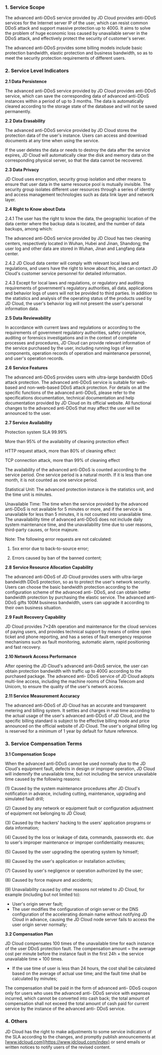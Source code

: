 ### **1. Service Scope**

The advanced anti-DDoS service provided by JD Cloud provides anti-DDoS services for the Internet server IP of the user, which can resist common DDoS attack and support massive protection up to 400G. It aims to solve the problem of huge economic loss caused by unavailable server in the DDoS attack, and effectively protect the security of customer's server. 

The advanced anti-DDoS provides some billing models include basic protection bandwidth, elastic protection and business bandwidth, so as to meet the security protection requirements of different users. 

### **2. Service Level Indicators** 

**2.1 Data Persistence** 

The advanced anti-DDoS service provided by JD Cloud provides anti-DDoS service, which can save the corresponding data of advanced anti-DDoS instances within a period of up to 3 months. The data is automatically cleared according to the storage state of the database and will not be saved permanently. 

**2.2 Data Erasability**

The advanced anti-DDoS service provided by JD Cloud stores the protection data of the user's instance. Users can access and download documents at any time when using the service. 

If the user deletes the data or needs to destroy the data after the service expires, JD Cloud will automatically clear the disk and memory data on the corresponding physical server, so that the data cannot be recovered. 

**2.3 Data Privacy**

JD Cloud uses encryption, security group isolation and other means to ensure that user data in the same resource pool is mutually invisible. The security group isolates different user resources through a series of identity and access management technologies such as data link layer and network layer. 

**2.4 Right to Know about Data**

2.4.1 The user has the right to know the data, the geographic location of the data center where the backup data is located, and the number of data backups, among which: 

The advanced anti-DDoS service provided by JD Cloud has two cleaning centers, respectively located in Wuhan, Hubei and Jinan, Shandong; the user log and other data are stored in Wuhan, Jinan and Langfang data center. 

2.4.2 JD Cloud data center will comply with relevant local laws and regulations, and users have the right to know about this, and can contact JD Cloud's customer service personnel for detailed information. 

2.4.3 Except for local laws and regulations, or regulatory and auditing requirements of government's regulatory authorities, all data, applications and behavior logs of users will not be provided to third parties. In addition to the statistics and analysis of the operating status of the products used by JD Cloud, the user's behavior log will not present the user's personal information data. 

**2.5 Data Reviewability**

In accordance with current laws and regulations or according to the requirements of government regulatory authorities, safety compliance, auditing or forensics investigations and in the context of complete processes and procedures, JD Cloud can provide relevant information of the service purchased by the user, including running logs of key components, operation records of operation and maintenance personnel, and user's operation records. 

**2.6 Service Features** 

The advanced anti-DDoS		provides users with ultra-large bandwidth DDoS attack protection. The advanced anti-DDoS service is suitable for web-based and non-web-based DDoS attack protection. For details on all the specific functions of the advanced anti-DDoS, please refer to the specifications documentation, technical documentation and help documentation provided by JD Cloud on its official website. All functional changes to the advanced anti-DDoS that may affect the user will be announced to the user. 

**2.7 Service Availability** 

Protection system SLA 99.99%

More than 95% of the availability of cleaning protection effect 

HTTP request attack, more than 80% of cleaning effect 

TCP connection attack, more than 99% of cleaning effect 

The availability of the advanced anti-DDoS is counted according to the service period. One service period is a natural month. If it is less than one month, it is not counted as one service period. 

Statistical Unit: The advanced protection instance is the statistics unit, and the time unit is minutes. 

Unavailable Time: The time when the service provided by the advanced anti-DDoS is not available for 5 minutes or more, and if the service is unavailable for less than 5 minutes, it is not counted into unavailable time. The unavailability time of advanced anti-DDoS does not include daily system maintenance time, and the unavailability time due to user reasons, third-party causes, or force majeure. 

Note: The following error requests are not calculated: 

1. 5xx error due to back-to-source error; 

2. Errors caused by ban of the banned content; 

**2.8 Service Resource Allocation Capability**

The advanced anti-DDoS of JD Cloud provides users with ultra-large bandwidth DDoS protection, so as to protect the user's network security. Users can choose the basic bandwidth protection according to the configuration scheme of the advanced anti- DDoS, and can obtain better bandwidth protection by purchasing the elastic service. The advanced anti-DDoS gifts 100M business bandwidth, users can upgrade it according to their own business situation. 

**2.9 Fault Recovery Capability**

JD Cloud provides 7×24h operation and maintenance for the cloud services of paying users, and provides technical support by means of online open ticket and phone reporting, and has a series of fault emergency response mechanisms such as fault monitoring, automatic alarm, rapid positioning and fast recovery. 

**2.10 Network Access Performance** 

After opening the JD Cloud's advanced anti-DdoS service, the user can obtain protection bandwidth with traffic up to 400G according to the purchased package. The advanced anti- DDoS service of JD Cloud adopts multi-line access, including the machine rooms of China Telecom and Unicom, to ensure the quality of the user's network access.

**2.11 Service Measurement Accuracy** 

The advanced anti-DDoS of JD Cloud has an accurate and transparent metering and billing system. It settles and charges in real time according to the actual usage of the user's advanced anti-DDoS of JD Cloud, and the specific billing standard is subject to the effective billing mode and price announced on the official website of JD Cloud. The user's original billing log is reserved for a minimum of 1 year by default for future reference. 

### **3. Service Compensation Terms** 

 **3.1 Compensation Scope** 

When the advanced anti-DDoS cannot be used normally due to the JD Cloud's equipment fault, defects in design or improper operation, JD Cloud will indemnify the unavailable time, but not including the service unavailable time caused by the following reasons: 

(1) Caused by the system maintenance procedures after JD Cloud's notification in advance, including cutting, maintenance, upgrading and simulated fault drill; 

(2) Caused by any network or equipment fault or configuration adjustment of equipment not belonging to JD Cloud; 

(3) Caused by the hackers' hacking to the users' application programs or data information; 

(4) Caused by the loss or leakage of data, commands, passwords etc. due to user's improper maintenance or improper confidentiality measures; 

(5) Caused by the user upgrading the operating system by himself; 

(6) Caused by the user's application or installation activities; 

(7) Caused by user's negligence or operation authorized by the user; 

(8) Caused by force majeure and accidents; 

(9) Unavailability caused by other reasons not related to JD Cloud, for example (including but not limited to): 

- User's origin server fault; 
- The user modifies the configuration of origin server or the DNS configuration of the accelerating domain name without notifying JD Cloud in advance, causing the JD Cloud node server fails to access the user origin server normally; 

**3.2 Compensation Plan** 

JD Cloud compensates 100 times of the unavailable time for each instance of the user DDoS protection fault. The compensation amount = the average cost per minute before the instance fault in the first 24h × the service unavailable time × 100 times. 

* If the use time of user is less than 24 hours, the cost shall be calculated based on the average of actual use time; and the fault time shall be calculated by minutes; 

The compensation shall be paid in the form of advanced anti- DDoS coupon only for users who uses the advanced anti- DDoS service with expenses incurred, which cannot be converted into cash back; the total amount of compensation shall not exceed the total amount of cash paid for current service by the instance of the advanced anti- DDoS service. 

### **4. Others** 

JD Cloud has the right to make adjustments to some service indicators of the SLA according to the changes, and promptly publish announcements at [www.jdcloud.com](https://www.jdcloud.com/index) or send emails or written notices to notify users of the revised content. 

